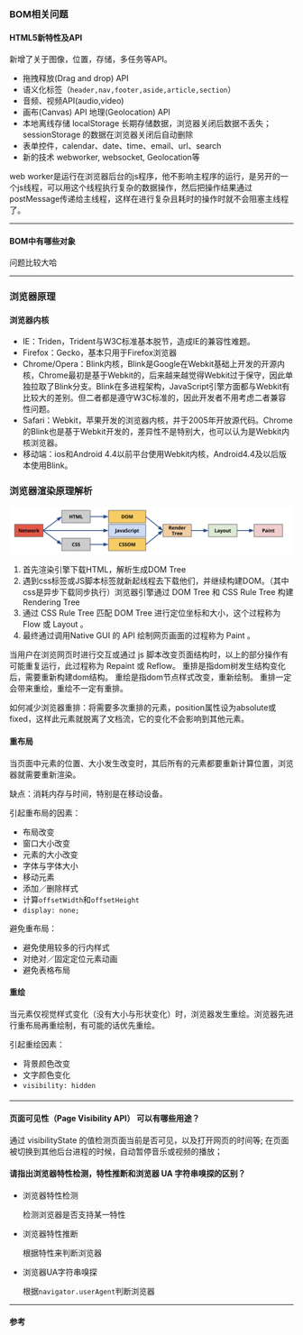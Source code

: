 ### BOM相关问题

#### HTML5新特性及API

新增了关于图像，位置，存储，多任务等API。

* 拖拽释放(Drag and drop) API   
* 语义化标签（`header,nav,footer,aside,article,section`）  
* 音频、视频API(audio,video)  
* 画布(Canvas) API  地理(Geolocation) API  
* 本地离线存储   localStorage 长期存储数据，浏览器关闭后数据不丢失；  sessionStorage 的数据在浏览器关闭后自动删除 
* 表单控件，calendar、date、time、email、url、search    
* 新的技术 webworker, websocket, Geolocation等

web worker是运行在浏览器后台的js程序，他不影响主程序的运行，是另开的一个js线程，可以用这个线程执行复杂的数据操作，然后把操作结果通过postMessage传递给主线程，这样在进行复杂且耗时的操作时就不会阻塞主线程了。



---

#### BOM中有哪些对象

问题比较大哈

---

### 浏览器原理

#### 浏览器内核

- IE：Triden，Trident与W3C标准基本脱节，造成IE的兼容性难题。
- Firefox：Gecko，基本只用于Firefox浏览器
- Chrome/Opera：Blink内核，Blink是Google在Webkit基础上开发的开源内核，Chrome最初是基于Webkit的，后来越来越觉得Webkit过于保守，因此单独拉取了Blink分支。Blink在多进程架构，JavaScript引擎方面都与Webkit有比较大的差别。但二者都是遵守W3C标准的，因此开发者不用考虑二者兼容性问题。
- Safari：Webkit，苹果开发的浏览器内核，并于2005年开放源代码。Chrome的Blink也是基于Webkit开发的，差异性不是特别大，也可以认为是Webkit内核浏览器。
- 移动端：ios和Android 4.4以前平台使用Webkit内核，Android4.4及以后版本使用Blink。

### 浏览器渲染原理解析

![img](images/browser.jpeg)

1. 首先渲染引擎下载HTML，解析生成DOM Tree
2. 遇到css标签或JS脚本标签就新起线程去下载他们，并继续构建DOM。（其中css是异步下载同步执行）浏览器引擎通过 DOM Tree 和 CSS Rule Tree 构建 Rendering Tree
3. 通过 CSS Rule Tree 匹配 DOM Tree 进行定位坐标和大小，这个过程称为 Flow 或 Layout 。
4. 最终通过调用Native GUI 的 API 绘制网页画面的过程称为 Paint 。

当用户在浏览网页时进行交互或通过 js 脚本改变页面结构时，以上的部分操作有可能重复运行，此过程称为 Repaint 或 Reflow。 重排是指dom树发生结构变化后，需要重新构建dom结构。 重绘是指dom节点样式改变，重新绘制。 重排一定会带来重绘，重绘不一定有重排。

如何减少浏览器重排：将需要多次重排的元素，position属性设为absolute或fixed，这样此元素就脱离了文档流，它的变化不会影响到其他元素。



#### 重布局

当页面中元素的位置、大小发生改变时，其后所有的元素都要重新计算位置，浏览器就需要重新渲染。

缺点：消耗内存与时间，特别是在移动设备。

引起重布局的因素：

- 布局改变
- 窗口大小改变
- 元素的大小改变
- 字体与字体大小
- 移动元素
- 添加／删除样式
- 计算`offsetWidth`和`offsetHeight`
- `display: none;`

避免重布局：

- 避免使用较多的行内样式
- 对绝对／固定定位元素动画
- 避免表格布局

#### 重绘

当元素仅视觉样式变化（没有大小与形状变化）时，浏览器发生重绘。浏览器先进行重布局再重绘制，有可能的话优先重绘。

引起重绘因素：

- 背景颜色改变
- 文字颜色变化
- `visibility: hidden`

#### 

---

#### 页面可见性（Page Visibility API） 可以有哪些用途？

  通过 visibilityState 的值检测页面当前是否可见，以及打开网页的时间等;
  在页面被切换到其他后台进程的时候，自动暂停音乐或视频的播放；

#### 请指出浏览器特性检测，特性推断和浏览器 UA 字符串嗅探的区别？

- 浏览器特性检测

  检测浏览器是否支持某一特性

- 浏览器特性推断

  根据特性来判断浏览器

- 浏览器UA字符串嗅探

  根据`navigator.userAgent`判断浏览器

---

#### 参考

[^1]: https://github.com/markyun/My-blog/tree/master/Front-end-Developer-Questions/Questions-and-Answers

